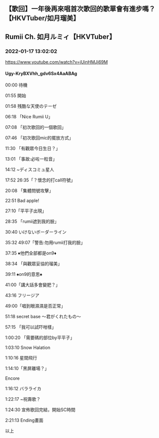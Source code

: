 ## 【歌回】一年後再來唱首次歌回的歌單會有進步嗎？【HKVTuber/如月瑠美】
## Rumii Ch. 如月ルミィ【HKVTuber】
### 2022-01-17 13:02:02
https://www.youtube.com/watch?v=jUinHMJj69M
#### Ugy-KryBXVhh_gdv6Sx4AaABAg
00:00 待機

01:55 開始

01:58 残酷な天使のテーゼ

06:18 「Nice Rumii U」

07:08 「初次歌回的一個歌回」

07:46 「初次歌回mic的擺放方式」

11:30 「有觀眾今日生日？」

13:01 「事故:必咗一粒音」

14:12 ~ディスコミュ星人

17:52  26:35「？懷念的打call符號」

20:08 「集體問號攻擊」

22:51 Bad apple!

27:10「平平子出現」

28:35 「rumii遮到我的臉」

30:40 いけないボーダーライン

35:32 49:07「警告:勿用rumii打我的臉」

37:35 ♦他們全部都是on9♦

38:34 「與觀眾妥協的瑠美」

39:11 ♠on9的意思♠

41:00「講大話多會變肥？」

43:16 フリージア

49:00「唱到眼濕濕是否正常」

51:18 secret base ～君がくれたもの～

57:15 「我可以試吓咁樣」

1:00:20 「需要碼的部位by平平子」

1:03:10 Snow Halation

1:10:16 星間飛行

1:14:10「黑屏離場？」

Encore

1:16:12 バラライカ

1:22:17 ~祝壽歌？

1:24:30 宣佈歌回完結，開始SC時間

2:21:13 Ending畫面

以上

